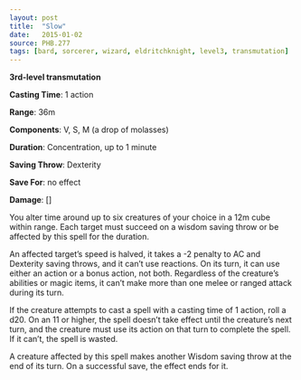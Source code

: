 ```yaml
---
layout: post
title:  "Slow"
date:   2015-01-02
source: PHB.277
tags: [bard, sorcerer, wizard, eldritchknight, level3, transmutation]
---
```


**3rd-level transmutation**

**Casting Time**: 1 action

**Range**: 36m

**Components**: V, S, M (a drop of molasses)

**Duration**: Concentration, up to 1 minute

**Saving Throw**: Dexterity

**Save For**: no effect

**Damage**: []

You alter time around up to six creatures of your choice in a 12m cube within range. Each target must succeed on a wisdom saving throw or be affected by this spell for the duration.

An affected target’s speed is halved, it takes a -2 penalty to AC and Dexterity saving throws, and it can’t use reactions. On its turn, it can use either an action or a bonus action, not both. Regardless of the creature’s abilities or magic items, it can’t make more than one melee or ranged attack during its turn.

If the creature attempts to cast a spell with a casting time of 1 action, roll a d20. On an 11 or higher, the spell doesn’t take effect until the creature’s next turn, and the creature must use its action on that turn to complete the spell. If it can’t, the spell is wasted.

A creature affected by this spell makes another Wisdom saving throw at the end of its turn. On a successful save, the effect ends for it.
